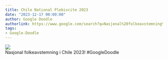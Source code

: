 ```yaml
---
title: Chile National Plebiscite 2023
date: "2023-12-17 00:00:00"
author: Google Doodle
authorlink: https://www.google.com/search?q=Nasjonal%20folkeavstemning%20i%20Chile%202023
tags:
- Google-Doodle
---
```

<img src="https://www.google.com/logos/doodles/2023/chile-national-plebiscite-2023-6753651837110139-l.png" referrerpolicy="no-referrer"><br>Nasjonal folkeavstemning i Chile 2023! #GoogleDoodle
